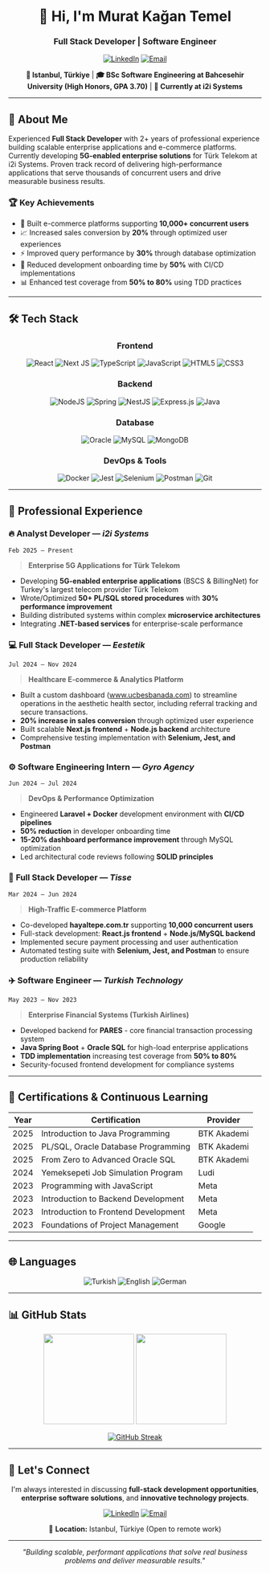 <div align="center">

# 👋 Hi, I'm Murat Kağan Temel
### Full Stack Developer | Software Engineer

[![LinkedIn](https://img.shields.io/badge/LinkedIn-0077B5?style=for-the-badge&logo=linkedin&logoColor=white)](https://www.linkedin.com/in/muratkagan)
[![Email](https://img.shields.io/badge/Email-D14836?style=for-the-badge&logo=gmail&logoColor=white)](mailto:temelmuratkagan@gmail.com)

**📍 Istanbul, Türkiye** | **🎓 BSc Software Engineering at Bahcesehir University (High Honors, GPA 3.70)** | **💼 Currently at i2i Systems**

</div>

---

## 🚀 About Me

Experienced **Full Stack Developer** with 2+ years of professional experience building scalable enterprise applications and e-commerce platforms. Currently developing **5G-enabled enterprise solutions** for Türk Telekom at i2i Systems. Proven track record of delivering high-performance applications that serve thousands of concurrent users and drive measurable business results.

### 🏆 Key Achievements
- 🚀 Built e-commerce platforms supporting **10,000+ concurrent users**
- 📈 Increased sales conversion by **20%** through optimized user experiences
- ⚡ Improved query performance by **30%** through database optimization
- 🔧 Reduced development onboarding time by **50%** with CI/CD implementations
- 📊 Enhanced test coverage from **50% to 80%** using TDD practices

---

## 🛠 Tech Stack

<div align="center">

### Frontend
![React](https://img.shields.io/badge/react-%2320232a.svg?style=for-the-badge&logo=react&logoColor=%2361DAFB)
![Next JS](https://img.shields.io/badge/Next-black?style=for-the-badge&logo=next.js&logoColor=white)
![TypeScript](https://img.shields.io/badge/typescript-%23007ACC.svg?style=for-the-badge&logo=typescript&logoColor=white)
![JavaScript](https://img.shields.io/badge/javascript-%23323330.svg?style=for-the-badge&logo=javascript&logoColor=%23F7DF1E)
![HTML5](https://img.shields.io/badge/html5-%23E34F26.svg?style=for-the-badge&logo=html5&logoColor=white)
![CSS3](https://img.shields.io/badge/css3-%231572B6.svg?style=for-the-badge&logo=css3&logoColor=white)

### Backend
![NodeJS](https://img.shields.io/badge/node.js-6DA55F?style=for-the-badge&logo=node.js&logoColor=white)
![Spring](https://img.shields.io/badge/spring-%236DB33F.svg?style=for-the-badge&logo=spring&logoColor=white)
![NestJS](https://img.shields.io/badge/nestjs-%23E0234E.svg?style=for-the-badge&logo=nestjs&logoColor=white)
![Express.js](https://img.shields.io/badge/express.js-%23404d59.svg?style=for-the-badge&logo=express&logoColor=%2361DAFB)
![Java](https://img.shields.io/badge/java-%23ED8B00.svg?style=for-the-badge&logo=openjdk&logoColor=white)

### Database
![Oracle](https://img.shields.io/badge/Oracle-F80000?style=for-the-badge&logo=oracle&logoColor=white)
![MySQL](https://img.shields.io/badge/mysql-%2300f.svg?style=for-the-badge&logo=mysql&logoColor=white)
![MongoDB](https://img.shields.io/badge/MongoDB-%234ea94b.svg?style=for-the-badge&logo=mongodb&logoColor=white)

### DevOps & Tools
![Docker](https://img.shields.io/badge/docker-%230db7ed.svg?style=for-the-badge&logo=docker&logoColor=white)
![Jest](https://img.shields.io/badge/-jest-%23C21325?style=for-the-badge&logo=jest&logoColor=white)
![Selenium](https://img.shields.io/badge/-selenium-%43B02A?style=for-the-badge&logo=selenium&logoColor=white)
![Postman](https://img.shields.io/badge/Postman-FF6C37?style=for-the-badge&logo=postman&logoColor=white)
![Git](https://img.shields.io/badge/git-%23F05033.svg?style=for-the-badge&logo=git&logoColor=white)

</div>

---

## 💼 Professional Experience

### 🔥 **Analyst Developer** — *i2i Systems* 
`Feb 2025 – Present`
> **Enterprise 5G Applications for Türk Telekom**

- Developing **5G-enabled enterprise applications** (BSCS & BillingNet) for Turkey's largest telecom provider Türk Telekom
- Wrote/Optimized **50+ PL/SQL stored procedures** with **30% performance improvement**
- Building distributed systems within complex **microservice architectures**
- Integrating **.NET-based services** for enterprise-scale performance

### 💻 **Full Stack Developer** — *Eestetik* 
`Jul 2024 – Nov 2024`
> **Healthcare E-commerce & Analytics Platform**

- Built a custom dashboard (www.ucbesbanada.com)  to streamline operations in the aesthetic health sector, including referral tracking and secure transactions.
- **20% increase in sales conversion** through optimized user experience
- Built scalable **Next.js frontend** + **Node.js backend** architecture
- Comprehensive testing implementation with **Selenium, Jest, and Postman**

### ⚙️ **Software Engineering Intern** — *Gyro Agency* 
`Jun 2024 – Jul 2024`
> **DevOps & Performance Optimization**

- Engineered **Laravel + Docker** development environment with **CI/CD pipelines**
- **50% reduction** in developer onboarding time
- **15-20% dashboard performance improvement** through MySQL optimization
- Led architectural code reviews following **SOLID principles**

### 🛒 **Full Stack Developer** — *Tisse* 
`Mar 2024 – Jun 2024`
> **High-Traffic E-commerce Platform**

- Co-developed **hayaltepe.com.tr** supporting **10,000 concurrent users**
- Full-stack development: **React.js frontend** + **Node.js/MySQL backend**
- Implemented secure payment processing and user authentication
- Automated testing suite with **Selenium, Jest, and Postman** to ensure production reliability

### ✈️ **Software Engineer** — *Turkish Technology* 
`May 2023 – Nov 2023`
> **Enterprise Financial Systems (Turkish Airlines)**

- Developed backend for **PARES** - core financial transaction processing system
- **Java Spring Boot** + **Oracle SQL** for high-load enterprise applications
- **TDD implementation** increasing test coverage from **50% to 80%**
- Security-focused frontend development for compliance systems

---

## 📜 Certifications & Continuous Learning

<div align="center">

| Year | Certification | Provider |
|------|---------------|----------|
| 2025 | Introduction to Java Programming | BTK Akademi |
| 2025 | PL/SQL, Oracle Database Programming | BTK Akademi |
| 2025 | From Zero to Advanced Oracle SQL | BTK Akademi |
| 2024 | Yemeksepeti Job Simulation Program | Ludi |
| 2023 | Programming with JavaScript | Meta |
| 2023 | Introduction to Backend Development | Meta |
| 2023 | Introduction to Frontend Development | Meta |
| 2023 | Foundations of Project Management | Google |

</div>

---

## 🌐 Languages

<div align="center">

![Turkish](https://img.shields.io/badge/Turkish-Native-green?style=for-the-badge)
![English](https://img.shields.io/badge/English-C1-blue?style=for-the-badge)
![German](https://img.shields.io/badge/German-A1-yellow?style=for-the-badge)

</div>

---

## 📊 GitHub Stats

<div align="center">

<img height="180em" src="https://github-readme-stats.vercel.app/api?username=hantheemp&show_icons=true&theme=radical&include_all_commits=true&count_private=true"/>
<img height="180em" src="https://github-readme-stats.vercel.app/api/top-langs/?username=hantheemp&layout=compact&theme=radical"/>

</div>

<div align="center">

[![GitHub Streak](https://github-readme-streak-stats.herokuapp.com/?user=hantheemp&theme=radical)](https://git.io/streak-stats)

</div>

---

## 🤝 Let's Connect

<div align="center">

I'm always interested in discussing **full-stack development opportunities**, **enterprise software solutions**, and **innovative technology projects**.

[![LinkedIn](https://img.shields.io/badge/LinkedIn-0077B5?style=for-the-badge&logo=linkedin&logoColor=white)](https://www.linkedin.com/in/muratkagan)
[![Email](https://img.shields.io/badge/Email-D14836?style=for-the-badge&logo=gmail&logoColor=white)](mailto:temelmuratkagan@gmail.com)

📍 **Location:** Istanbul, Türkiye (Open to remote work)

---

*"Building scalable, performant applications that solve real business problems and deliver measurable results."*

</div>
